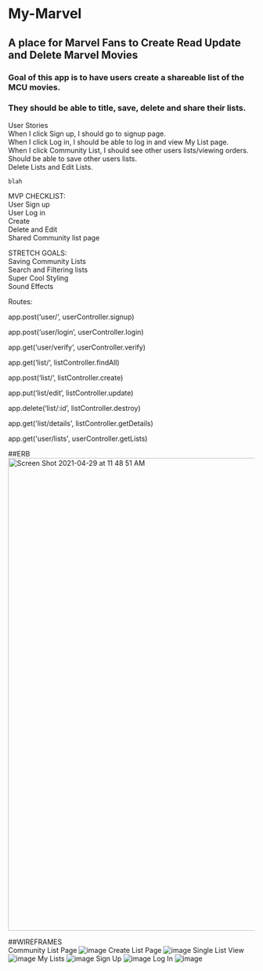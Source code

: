 # My-Marvel

## A place for Marvel Fans to Create Read Update and Delete Marvel Movies

### Goal of this app is to have users create a shareable list of the MCU movies.
### They should be able to title, save, delete and share their lists.

User Stories<br/>
When I click Sign up, I should go to signup page.<br/>
When I click Log in, I should be able to log in and view My List page.<br/>
When I click Community List, I should see other users lists/viewing orders.<br/>
Should be able to save other users lists.<br/>
Delete Lists and Edit Lists.<br/>
    
    blah
MVP CHECKLIST:<br/>
User Sign up<br/>
User Log in<br/>
Create<br/>
Delete and Edit<br/>
Shared Community list page<br/>


STRETCH GOALS:<br/>
Saving Community Lists<br/>
Search and Filtering lists<br/>
Super Cool Styling<br/>
Sound Effects<br/>

Routes:<br/>

app.post(‘user/‘, userController.signup)<br/>

app.post(‘user/login’, userController.login)<br/>

app.get(‘user/verify’, userController.verify)<br/>

app.get(‘list/‘, listController.findAll)<br/>

app.post(‘list/‘, listController.create)<br/>

app.put(‘list/edit’, listController.update)<br/>

app.delete(‘list/:id’, listController.destroy)<br/>

app.get('list/details', listController.getDetails)<br/>

app.get('user/lists', userController.getLists)<br/>



##ERB
<img width="963" alt="Screen Shot 2021-04-29 at 11 48 51 AM" src="https://user-images.githubusercontent.com/79672776/116580077-07fc1100-a8e1-11eb-8161-738544f256cd.png">


##WIREFRAMES<br/>
Community List Page
![image](https://user-images.githubusercontent.com/79672776/116503626-8ffffd80-a884-11eb-9d08-41dbae67b13c.png)
Create List Page
![image](https://user-images.githubusercontent.com/79672776/116503637-95f5de80-a884-11eb-95ec-6551ed4938ce.png)
Single List View
![image](https://user-images.githubusercontent.com/79672776/116503655-9b532900-a884-11eb-84a2-2c52e260f505.png)
My Lists
![image](https://user-images.githubusercontent.com/79672776/116503665-a443fa80-a884-11eb-81f5-eb63d3dd8abc.png)
Sign Up
![image](https://user-images.githubusercontent.com/79672776/116503670-aa39db80-a884-11eb-8f00-470dc7e0c068.png)
Log In
![image](https://user-images.githubusercontent.com/79672776/116503672-ae65f900-a884-11eb-94d8-bb8594cdb8e1.png)
